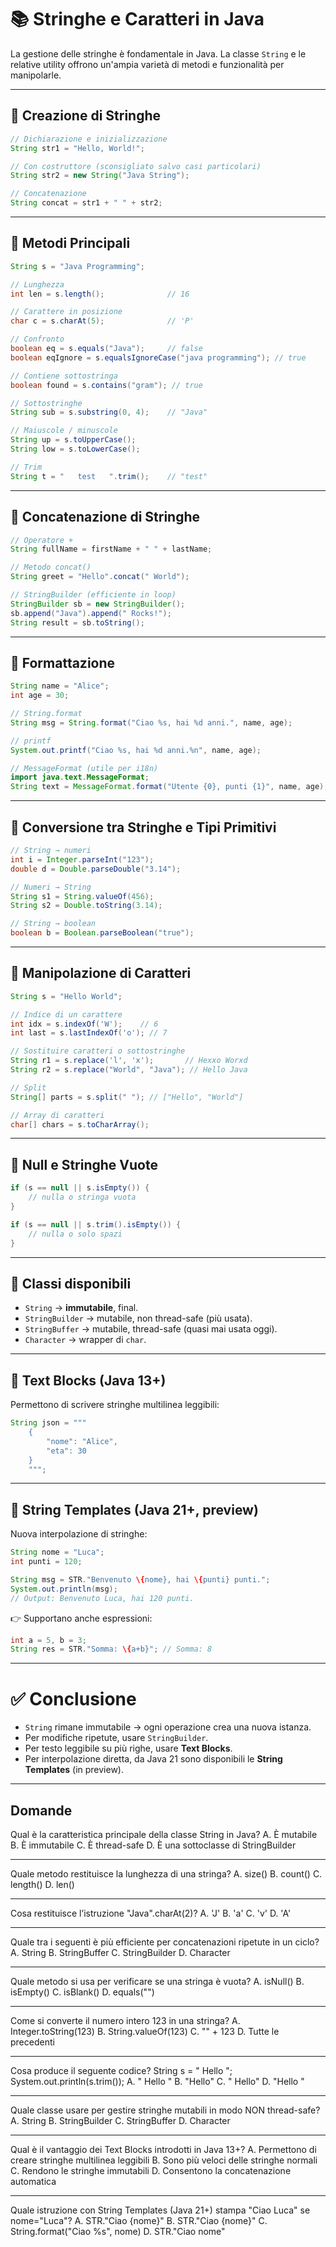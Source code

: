 # 📚 Stringhe e Caratteri in Java

La gestione delle stringhe è fondamentale in Java. La classe `String` e le relative utility offrono un'ampia varietà di metodi e funzionalità per manipolarle.

---

## 🔹 Creazione di Stringhe

```java
// Dichiarazione e inizializzazione
String str1 = "Hello, World!";

// Con costruttore (sconsigliato salvo casi particolari)
String str2 = new String("Java String");

// Concatenazione
String concat = str1 + " " + str2;
```

---

## 🔹 Metodi Principali

```java
String s = "Java Programming";

// Lunghezza
int len = s.length();              // 16

// Carattere in posizione
char c = s.charAt(5);              // 'P'

// Confronto
boolean eq = s.equals("Java");     // false
boolean eqIgnore = s.equalsIgnoreCase("java programming"); // true

// Contiene sottostringa
boolean found = s.contains("gram"); // true

// Sottostringhe
String sub = s.substring(0, 4);    // "Java"

// Maiuscole / minuscole
String up = s.toUpperCase();
String low = s.toLowerCase();

// Trim
String t = "   test   ".trim();    // "test"
```

---

## 🔹 Concatenazione di Stringhe

```java
// Operatore +
String fullName = firstName + " " + lastName;

// Metodo concat()
String greet = "Hello".concat(" World");

// StringBuilder (efficiente in loop)
StringBuilder sb = new StringBuilder();
sb.append("Java").append(" Rocks!");
String result = sb.toString();
```

---

## 🔹 Formattazione

```java
String name = "Alice";
int age = 30;

// String.format
String msg = String.format("Ciao %s, hai %d anni.", name, age);

// printf
System.out.printf("Ciao %s, hai %d anni.%n", name, age);

// MessageFormat (utile per i18n)
import java.text.MessageFormat;
String text = MessageFormat.format("Utente {0}, punti {1}", name, age);
```

---

## 🔹 Conversione tra Stringhe e Tipi Primitivi

```java
// String → numeri
int i = Integer.parseInt("123");
double d = Double.parseDouble("3.14");

// Numeri → String
String s1 = String.valueOf(456);
String s2 = Double.toString(3.14);

// String → boolean
boolean b = Boolean.parseBoolean("true");
```

---

## 🔹 Manipolazione di Caratteri

```java
String s = "Hello World";

// Indice di un carattere
int idx = s.indexOf('W');    // 6
int last = s.lastIndexOf('o'); // 7

// Sostituire caratteri o sottostringhe
String r1 = s.replace('l', 'x');       // Hexxo Worxd
String r2 = s.replace("World", "Java"); // Hello Java

// Split
String[] parts = s.split(" "); // ["Hello", "World"]

// Array di caratteri
char[] chars = s.toCharArray();
```

---

## 🔹 Null e Stringhe Vuote

```java
if (s == null || s.isEmpty()) {
    // nulla o stringa vuota
}

if (s == null || s.trim().isEmpty()) {
    // nulla o solo spazi
}
```

---

## 🔹 Classi disponibili

* `String` → **immutabile**, final.
* `StringBuilder` → mutabile, non thread-safe (più usata).
* `StringBuffer` → mutabile, thread-safe (quasi mai usata oggi).
* `Character` → wrapper di `char`.

---

## 🔹 Text Blocks (Java 13+)

Permettono di scrivere stringhe multilinea leggibili:

```java
String json = """
    {
        "nome": "Alice",
        "eta": 30
    }
    """;
```

---

## 🔹 String Templates (Java 21+, preview)

Nuova interpolazione di stringhe:

```java
String nome = "Luca";
int punti = 120;

String msg = STR."Benvenuto \{nome}, hai \{punti} punti.";
System.out.println(msg);
// Output: Benvenuto Luca, hai 120 punti.
```

👉 Supportano anche espressioni:

```java
int a = 5, b = 3;
String res = STR."Somma: \{a+b}"; // Somma: 8
```

---

# ✅ Conclusione

* `String` rimane immutabile → ogni operazione crea una nuova istanza.
* Per modifiche ripetute, usare `StringBuilder`.
* Per testo leggibile su più righe, usare **Text Blocks**.
* Per interpolazione diretta, da Java 21 sono disponibili le **String Templates** (in preview).

---

## Domande

Qual è la caratteristica principale della classe String in Java?
A. È mutabile
B. È immutabile
C. È thread-safe
D. È una sottoclasse di StringBuilder

---

Quale metodo restituisce la lunghezza di una stringa?
A. size()
B. count()
C. length()
D. len()

---

Cosa restituisce l’istruzione "Java".charAt(2)?
A. 'J'
B. 'a'
C. 'v'
D. 'A'

---

Quale tra i seguenti è più efficiente per concatenazioni ripetute in un ciclo?
A. String
B. StringBuffer
C. StringBuilder
D. Character

---

Quale metodo si usa per verificare se una stringa è vuota?
A. isNull()
B. isEmpty()
C. isBlank()
D. equals("")

---

Come si converte il numero intero 123 in una stringa?
A. Integer.toString(123)
B. String.valueOf(123)
C. "" + 123
D. Tutte le precedenti

---

Cosa produce il seguente codice?
String s = " Hello ";
System.out.println(s.trim());
A. " Hello "
B. "Hello"
C. " Hello"
D. "Hello "

---

Quale classe usare per gestire stringhe mutabili in modo NON thread-safe?
A. String
B. StringBuilder
C. StringBuffer
D. Character

---

Qual è il vantaggio dei Text Blocks introdotti in Java 13+?
A. Permettono di creare stringhe multilinea leggibili
B. Sono più veloci delle stringhe normali
C. Rendono le stringhe immutabili
D. Consentono la concatenazione automatica

---

Quale istruzione con String Templates (Java 21+) stampa "Ciao Luca" se nome="Luca"?
A. STR."Ciao {nome}"
B. STR."Ciao \{nome}"
C. String.format("Ciao %s", nome)
D. STR."Ciao nome"
